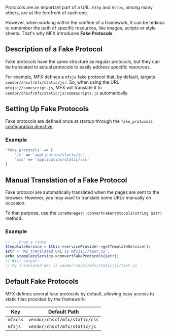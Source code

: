Protocols are an important part of a URL. `http` and `https`, among many others, are at the forefront of each one.

However, when working within the confine of a framework, it can be tedious to remember the path of specific resources, like images, scripts or style sheets. That's why MFX introduces **Fake Protocols**.

## Description of a Fake Protocol

Fake protocols have the same structure as regular protocols, but they can be translated to actual protocols to easily address specific resources.

For example, MFX defines a `mfxjs` fake protocol that, by default, targets `vendor/chsxf/mfx/static/js/`. So, when using the URL `mfxjs://somescript.js`, MFX will translate it to `vendor/chsxf/mfx/static/js/somescripts.js` automatically.

## Setting Up Fake Protocols

Fake protocols are defined once at startup through the `fake_protocols` [configuration directive](Configuration-Directives#fake-protocols).

### Example

```php
'fake_protocols' => [
    'js' => 'application/static/js',
    'css' => 'application/static/css'
]
```

## Manual Translation of a Fake Protocol

Fake protocol are automatically translated when the pages are sent to the browser. However, you may want to translate some URLs manually on occasion.

To that purpose, use the `CoreManager::convertFakeProtocols(string $str)` method.

### Example

```php
// -- From a route
$templateService = $this->serviceProvider->getTemplateService();
$str = 'My translated URL is mfxjs://test.js';
echo $templateService->convertFakeProtocols($str);
// Will output:
// My translated URL is vendor/chsxf/mfx/static/js/test.js
```

## Default Fake Protocols

MFX defines several fake protocols by default, allowing easy access to static files provided by the framework:

| Key      | Default Path                  |
| -------- | ----------------------------- |
| `mfxcss` | `vendor/chsxf/mfx/static/css` |
| `mfxjs`  | `vendor/chsxf/mfx/static/js`  |
